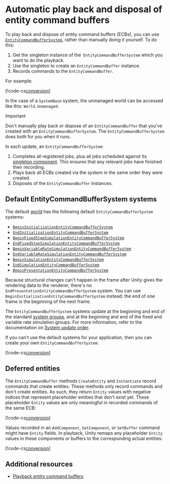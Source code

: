 # Automatic play back and disposal of entity command buffers

To play back and dispose of entity command buffers (ECBs), you can use [`EntityCommandBufferSystem`](xref:Unity.Entities.EntityCommandBufferSystem), rather than manually doing it yourself. To do this:

1. Get the singleton instance of the` EntityCommandBufferSystem` which you want to do the playback.
1. Use the singleton to create an `EntityCommandBuffer` instance.
1. Records commands to the `EntityCommandBuffer`.

For example:

[!code-cs[conversion](../DocCodeSamples.Tests/EntityCommandBuffers.cs#ecb_from_ecbsystem)]

In the case of a `SystemBase` system, the unmanaged world can be accessed like this: `World.Unmanaged`.

>[!IMPORTANT] 
>Don't manually play back or dispose of an `EntityCommandBuffer` that you've created with an `EntityCommandBufferSystem`. The `EntityCommandBufferSystem` does both for you when it runs.

In each update, an `EntityCommandBufferSystem`:

1. Completes all registered jobs, plus all jobs scheduled against its [singleton component](components-singleton.md). This ensures that any relevant jobs have finished their recording.
1. Plays back all ECBs created via the system in the same order they were created.
1. Disposes of the `EntityCommandBuffer` instances.

## Default EntityCommandBufferSystem systems

The default [world](concepts-worlds.md) has the following default `EntityCommandBufferSystem` systems:

* [`BeginInitializationEntityCommandBufferSystem`](xref:Unity.Entities.BeginInitializationEntityCommandBufferSystem)
* [`EndInitializationEntityCommandBufferSystem`](xref:Unity.Entities.EndInitializationEntityCommandBufferSystem)
* [`BeginFixedStepSimulationEntityCommandBufferSystem`](xref:Unity.Entities.BeginFixedStepSimulationEntityCommandBufferSystem)
* [`EndFixedStepSimulationEntityCommandBufferSystem`](xref:Unity.Entities.EndFixedStepSimulationEntityCommandBufferSystem)
* [`BeginVariableRateSimulationEntityCommandBufferSystem`](xref:Unity.Entities.BeginVariableRateSimulationEntityCommandBufferSystem)
* [`EndVariableRateSimulationEntityCommandBufferSystem`](xref:Unity.Entities.EndVariableRateSimulationEntityCommandBufferSystem)
* [`BeginSimulationEntityCommandBufferSystem`](xref:Unity.Entities.BeginSimulationEntityCommandBufferSystem)
* [`EndSimulationEntityCommandBufferSystem`](xref:Unity.Entities.EndSimulationEntityCommandBufferSystem)
* [`BeginPresentationEntityCommandBufferSystem`](xref:Unity.Entities.BeginPresentationEntityCommandBufferSystem)

Because structural changes can't happen in the frame after Unity gives the rendering data to the renderer, there's no `EndPresentationEntityCommandBufferSystem` system. You can use `BeginInitializationEntityCommandBufferSystem` instead: the end of one frame is the beginning of the next frame.

The `EntityCommandBufferSystem` systems update at the beginning and end of the standard [system groups](concepts-systems.md#system-groups), and at the beginning and end of the fixed and variable rate simulation groups. For more information, refer to the documentation on [System update order](systems-update-order.md).

If you can't use the default systems for your application, then you can create your own `EntityCommandBufferSystem`:

[!code-cs[conversion](../DocCodeSamples.Tests/EntityCommandBuffers.cs#ecb_define_ecbsystem)]


## Deferred entities

The `EntityCommandBuffer` methods `CreateEntity` and `Instantiate` record commands that create entities. These methods only record commands and don't create entities. As such, they return `Entity` values with negative indices that represent placeholder entities that don't exist yet. These placeholder `Entity` values are only meaningful in recorded commands of the same ECB:

[!code-cs[conversion](../DocCodeSamples.Tests/EntityCommandBuffers.cs#ecb_deferred_entities)]

Values recorded in an `AddComponent`, `SetComponent`, or `SetBuffer` command might have `Entity` fields. In playback, Unity remaps any placeholder `Entity` values in these components or buffers to the corresponding actual entities:

[!code-cs[conversion](../DocCodeSamples.Tests/EntityCommandBuffers.cs#ecb_deferred_remapping)]

## Additional resources

* [Playback entity command buffers](systems-entity-command-buffer-playback.md)